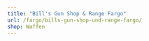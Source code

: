 ```yaml
---
title: "Bill's Gun Shop & Range Fargo"
url: /fargo/bills-gun-shop-und-range-fargo/
shop: Waffen
---
```

